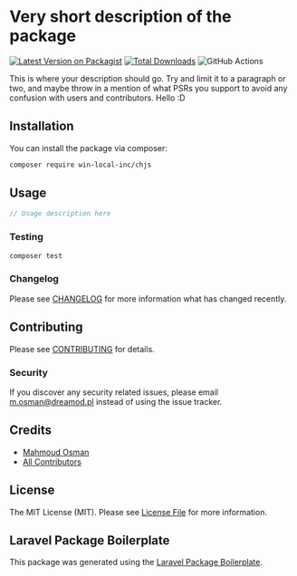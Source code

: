 # Very short description of the package

[![Latest Version on Packagist](https://img.shields.io/packagist/v/win-local-inc/chjs.svg?style=flat-square)](https://packagist.org/packages/win-local-inc/chjs)
[![Total Downloads](https://img.shields.io/packagist/dt/win-local-inc/chjs.svg?style=flat-square)](https://packagist.org/packages/win-local-inc/chjs)
![GitHub Actions](https://github.com/win-local-inc/chjs/actions/workflows/main.yml/badge.svg)

This is where your description should go. Try and limit it to a paragraph or two, and maybe throw in a mention of what PSRs you support to avoid any confusion with users and contributors.
Hello :D
## Installation

You can install the package via composer:

```bash
composer require win-local-inc/chjs
```

## Usage

```php
// Usage description here
```

### Testing

```bash
composer test
```

### Changelog

Please see [CHANGELOG](CHANGELOG.md) for more information what has changed recently.

## Contributing

Please see [CONTRIBUTING](CONTRIBUTING.md) for details.

### Security

If you discover any security related issues, please email m.osman@dreamod.pl instead of using the issue tracker.

## Credits

-   [Mahmoud Osman](https://github.com/win-local-inc)
-   [All Contributors](../../contributors)

## License

The MIT License (MIT). Please see [License File](LICENSE.md) for more information.

## Laravel Package Boilerplate

This package was generated using the [Laravel Package Boilerplate](https://laravelpackageboilerplate.com).
